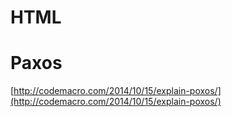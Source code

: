 # HTML



# Paxos
[http://codemacro.com/2014/10/15/explain-poxos/](http://codemacro.com/2014/10/15/explain-poxos/)
